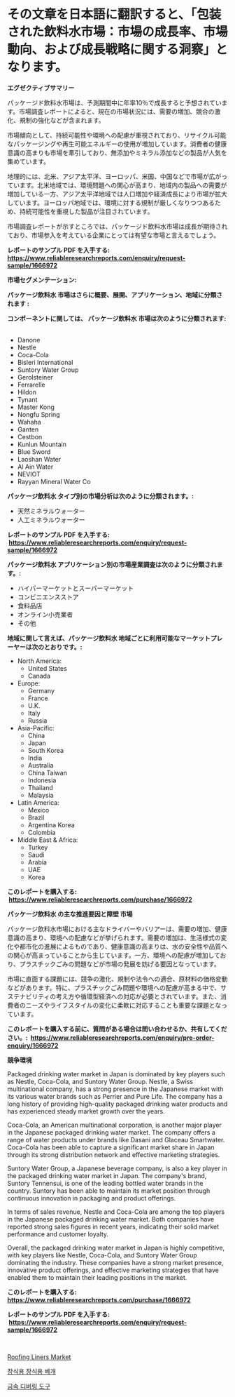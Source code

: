 <p><h1>その文章を日本語に翻訳すると、「包装された飲料水市場：市場の成長率、市場動向、および成長戦略に関する洞察」となります。</h1></p><p><strong>エグゼクティブサマリー</strong></p>
<p><p>パッケージド飲料水市場は、予測期間中に年率10％で成長すると予想されています。市場調査レポートによると、現在の市場状況には、需要の増加、競合の激化、規制の強化などが含まれます。</p><p>市場傾向として、持続可能性や環境への配慮が重視されており、リサイクル可能なパッケージングや再生可能エネルギーの使用が増加しています。消費者の健康意識の高まりも市場を牽引しており、無添加やミネラル添加などの製品が人気を集めています。</p><p>地理的には、北米、アジア太平洋、ヨーロッパ、米国、中国などで市場が広がっています。北米地域では、環境問題への関心が高まり、地域内の製品への需要が増加している一方、アジア太平洋地域では人口増加や経済成長により市場が拡大しています。ヨーロッパ地域では、環境に対する規制が厳しくなりつつあるため、持続可能性を重視した製品が注目されています。</p><p>市場調査レポートが示すところでは、パッケージド飲料水市場は成長が期待されており、市場参入を考えている企業にとっては有望な市場と言えるでしょう。</p></p>
<p><strong>レポートのサンプル PDF を入手する: <a href="https://www.reliableresearchreports.com/enquiry/request-sample/1666972">https://www.reliableresearchreports.com/enquiry/request-sample/1666972</a></strong></p>
<p><strong>市場セグメンテーション:</strong></p>
<p><strong> パッケージ飲料水 市場はさらに概要、展開、アプリケーション、地域に分類されます :</strong></p>
<p><strong>コンポーネントに関しては、 パッケージ飲料水 市場は次のように分類されます: &nbsp;</strong></p>
<p><ul><li>Danone</li><li>Nestle</li><li>Coca-Cola</li><li>Bisleri International</li><li>Suntory Water Group</li><li>Gerolsteiner</li><li>Ferrarelle</li><li>Hildon</li><li>Tynant</li><li>Master Kong</li><li>Nongfu Spring</li><li>Wahaha</li><li>Ganten</li><li>Cestbon</li><li>Kunlun Mountain</li><li>Blue Sword</li><li>Laoshan Water</li><li>Al Ain Water</li><li>NEVIOT</li><li>Rayyan Mineral Water Co</li></ul></p>
<p><strong> パッケージ飲料水 タイプ別の市場分析は次のように分類されます。:</strong></p>
<p><ul><li>天然ミネラルウォーター</li><li>人工ミネラルウォーター</li></ul></p>
<p><strong>レポートのサンプル PDF を入手する: &nbsp;<a href="https://www.reliableresearchreports.com/enquiry/request-sample/1666972">https://www.reliableresearchreports.com/enquiry/request-sample/1666972</a></strong></p>
<p><strong> パッケージ飲料水 アプリケーション別の市場産業調査は次のように分類されます。:</strong></p>
<p><ul><li>ハイパーマーケットとスーパーマーケット</li><li>コンビニエンスストア</li><li>食料品店</li><li>オンライン小売業者</li><li>その他</li></ul></p>
<p><strong>地域に関して言えば、パッケージ飲料水 地域ごとに利用可能なマーケットプレーヤーは次のとおりです。:</strong></p>
<p><ul>
    <li>
        North America:
        <ul>
            <li>United States</li>
            <li>Canada</li>
        </ul>
    </li>
    <li>
        Europe:
        <ul>
            <li>Germany</li>
            <li>France</li>
            <li>U.K.</li>
            <li>Italy</li>
            <li>Russia</li>
        </ul>
    </li>
    <li>
        Asia-Pacific:
        <ul>
            <li>China</li>
            <li>Japan</li>
            <li>South Korea</li>
            <li>India</li>
            <li>Australia</li>
            <li>China Taiwan</li>
            <li>Indonesia</li>
            <li>Thailand</li>
            <li>Malaysia</li>
        </ul>
    </li>
    <li>
        Latin America:
        <ul>
            <li>Mexico</li>
            <li>Brazil</li>
            <li>Argentina Korea</li>
            <li>Colombia</li>
        </ul>
    </li>
    <li>
        Middle East & Africa:
        <ul>
            <li>Turkey</li>
            <li>Saudi</li>
            <li>Arabia</li>
            <li>UAE</li>
            <li>Korea</li>
        </ul>
    </li>
    </ul></p>
<p><strong>このレポートを購入する: &nbsp;<a href="https://www.reliableresearchreports.com/purchase/1666972">https://www.reliableresearchreports.com/purchase/1666972</a></strong></p>
<p><strong>パッケージ飲料水 の主な推進要因と障壁 市場</strong></p>
<p><p>パッケージ飲料水市場における主なドライバーやバリアーは、需要の増加、健康意識の高まり、環境への配慮などが挙げられます。需要の増加は、生活様式の変化や都市化の進展によるものであり、健康意識の高まりは、水の安全性や品質への関心が高まっていることから生じています。一方、環境への配慮が増加しており、プラスチックごみの問題などが市場の発展を妨げる要因となっています。</p><p>市場に直面する課題には、競争の激化、規制や法令への適合、原材料の価格変動などがあります。特に、プラスチックごみ問題や環境への配慮が高まる中で、サステナビリティの考え方や循環型経済への対応が必要とされています。また、消費者のニーズやライフスタイルの変化に柔軟に対応することも重要な課題となっています。</p></p>
<p><strong>このレポートを購入する前に、質問がある場合は問い合わせるか、共有してください。:&nbsp; <a href="https://www.reliableresearchreports.com/enquiry/pre-order-enquiry/1666972">https://www.reliableresearchreports.com/enquiry/pre-order-enquiry/1666972</a></strong></p>
<p><strong>競争環境</strong></p>
<p><p>Packaged drinking water market in Japan is dominated by key players such as Nestle, Coca-Cola, and Suntory Water Group. Nestle, a Swiss multinational company, has a strong presence in the Japanese market with its various water brands such as Perrier and Pure Life. The company has a long history of providing high-quality packaged drinking water products and has experienced steady market growth over the years.</p><p>Coca-Cola, an American multinational corporation, is another major player in the Japanese packaged drinking water market. The company offers a range of water products under brands like Dasani and Glaceau Smartwater. Coca-Cola has been able to capture a significant market share in Japan through its strong distribution network and effective marketing strategies.</p><p>Suntory Water Group, a Japanese beverage company, is also a key player in the packaged drinking water market in Japan. The company's brand, Suntory Tennensui, is one of the leading bottled water brands in the country. Suntory has been able to maintain its market position through continuous innovation in packaging and product offerings.</p><p>In terms of sales revenue, Nestle and Coca-Cola are among the top players in the Japanese packaged drinking water market. Both companies have reported strong sales figures in recent years, indicating their solid market performance and customer loyalty.</p><p>Overall, the packaged drinking water market in Japan is highly competitive, with key players like Nestle, Coca-Cola, and Suntory Water Group dominating the industry. These companies have a strong market presence, innovative product offerings, and effective marketing strategies that have enabled them to maintain their leading positions in the market.</p></p>
<p><strong>このレポートを購入する: &nbsp; <a href="https://www.reliableresearchreports.com/purchase/1666972">https://www.reliableresearchreports.com/purchase/1666972</a></strong></p>
<p><strong>レポートのサンプル PDF を入手する: &nbsp;<a href="https://www.reliableresearchreports.com/enquiry/request-sample/1666972">https://www.reliableresearchreports.com/enquiry/request-sample/1666972</a></strong><strong></strong></p>
<p>&nbsp;</p>
<p><p><a href="https://picayune-night-cbd.notion.site/Roofing-Liners-Market-Size-Growth-and-Forecast-from-2024-2031-1cfc17d4e41040828043d2fc0e9f2ffb">Roofing Liners Market</a></p><p><a href="https://github.com/CorEmtymerich56566/Market-Research-Report-List-1/blob/main/509199913478.md">장식용 장식용 베개</a></p><p><a href="https://github.com/GabrielBlanda5656/Market-Research-Report-List-1/blob/main/918850013477.md">금속 디버링 도구</a></p></p>